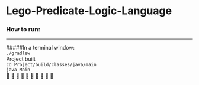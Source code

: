# Lego-Predicate-Logic-Language

### How to run:

---
#####In a terminal window:   
`./gradlew`    
Project built   
`cd Project/build/classes/java/main`  
`java Main`  
 :rocket: :rocket: :rocket: :rocket: :rocket: :rocket: :rocket: :rocket: :rocket: :rocket:
